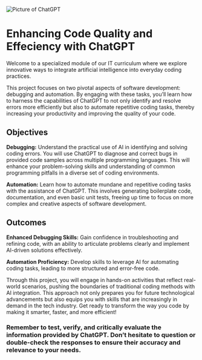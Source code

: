 ![Picture of ChatGPT](https://imageio.forbes.com/specials-images/imageserve/63abee1c40cdcf4a3fcc7319/0x0.jpg?format=jpg&height=900&width=1600&fit=bounds)

# Enhancing Code Quality and Effeciency with ChatGPT

Welcome to a specialized module of our IT curriculum where we explore innovative ways to integrate artificial intelligence into everyday coding practices.

This project focuses on two pivotal aspects of software development: debugging and automation. By engaging with these tasks, you’ll learn how to harness the capabilities of ChatGPT to not only identify and resolve errors more efficiently but also to automate repetitive coding tasks, thereby increasing your productivity and improving the quality of your code.

## Objectives

**Debugging:** Understand the practical use of AI in identifying and solving coding errors. You will use ChatGPT to diagnose and correct bugs in provided code samples across multiple programming languages. This will enhance your problem-solving skills and understanding of common programming pitfalls in a diverse set of coding environments.

**Automation:**  Learn how to automate mundane and repetitive coding tasks with the assistance of ChatGPT. This involves generating boilerplate code, documentation, and even basic unit tests, freeing up time to focus on more complex and creative aspects of software development.

## Outcomes

**Enhanced Debugging Skills:** Gain confidence in troubleshooting and refining code, with an ability to articulate problems clearly and implement AI-driven solutions effectively.

**Automation Proficiency:** Develop skills to leverage AI for automating coding tasks, leading to more structured and error-free code.

Through this project, you will engage in hands-on activities that reflect real-world scenarios, pushing the boundaries of traditional coding methods with AI integration. This approach not only prepares you for future technological advancements but also equips you with skills that are increasingly in demand in the tech industry. Get ready to transform the way you code by making it smarter, faster, and more efficient!

### Remember to test, verify, and critically evaluate the information provided by ChatGPT. Don’t hesitate to question or double-check the responses to ensure their accuracy and relevance to your needs.